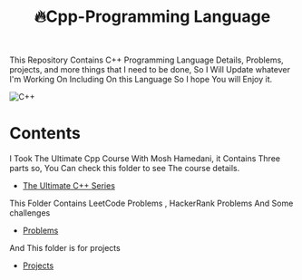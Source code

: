 <h1 align ="center">🔥Cpp-Programming Language</h1>
<br>
<p>This Repository Contains C++ Programming Language Details, Problems, projects, and more things that I need to be done,
So I  Will Update whatever I'm Working On Including On this Language So I hope You will Enjoy it. </p>
  
![C++](https://wallpapercave.com/wp/wp4009915.jpg)
<br>
# Contents

I Took The Ultimate Cpp Course With Mosh Hamedani, it Contains Three parts so, You Can check this folder to see The course details.

-  [The Ultimate C++ Series](https://github.com/IQRA-ABDI/Cpp-Programming/tree/main/Ultimate-Cpp-Course)


This Folder Contains LeetCode Problems , HackerRank Problems And Some challenges

- [Problems](https://github.com/IQRA-ABDI/Cpp-Programming/tree/main/Problems)

And This folder is for projects

- [Projects](https://github.com/IQRA-ABDI/Cpp-Programming/tree/main/Projects)
